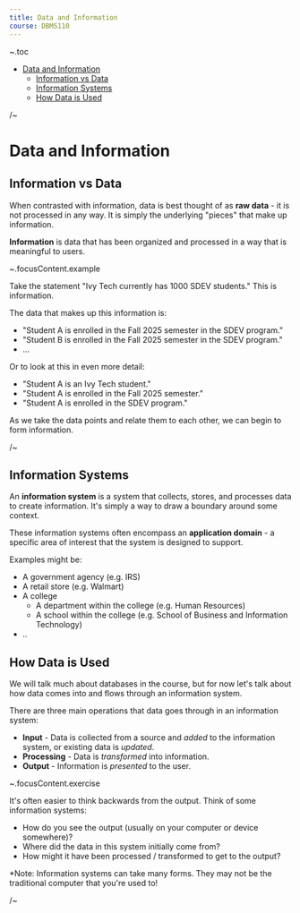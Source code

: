 ```yaml
---
title: Data and Information
course: DBMS110
---
```


~.toc

- [Data and Information](#data-and-information)
  - [Information vs Data](#information-vs-data)
  - [Information Systems](#information-systems)
  - [How Data is Used](#how-data-is-used)

/~

# Data and Information

## Information vs Data

When contrasted with information, data is best thought of as **raw data** - it is not processed in any way. It is simply the underlying "pieces" that make up information.

**Information** is data that has been organized and processed in a way that is meaningful to users.

~.focusContent.example

Take the statement "Ivy Tech currently has 1000 SDEV students." This is information.

The data that makes up this information is:

- "Student A is enrolled in the Fall 2025 semester in the SDEV program."
- "Student B is enrolled in the Fall 2025 semester in the SDEV program."
- ...

Or to look at this in even more detail:

- "Student A is an Ivy Tech student."
- "Student A is enrolled in the Fall 2025 semester."
- "Student A is enrolled in the SDEV program."

As we take the data points and relate them to each other, we can begin to form information.

/~

## Information Systems

An **information system** is a system that collects, stores, and processes data to create information. It's simply a way to draw a boundary around some context.

These information systems often encompass an **application domain** - a specific area of interest that the system is designed to support.

Examples might be:

- A government agency (e.g. IRS)
- A retail store (e.g. Walmart)
- A college
  - A department within the college (e.g. Human Resources)
  - A school within the college (e.g. School of Business and Information Technology)
- ..

## How Data is Used

We will talk much about databases in the course, but for now let's talk about how data comes into and flows through an information system.

There are three main operations that data goes through in an information system:

- **Input** - Data is collected from a source and _added_ to the information system, or existing data is _updated_.
- **Processing** - Data is _transformed_ into information.
- **Output** - Information is _presented_ to the user.

~.focusContent.exercise

It's often easier to think backwards from the output. Think of some information systems:

- How do you see the output (usually on your computer or device somewhere)?
- Where did the data in this system initially come from?
- How might it have been processed / transformed to get to the output?

\*Note: Information systems can take many forms. They may not be the traditional computer that you're used to!

/~
